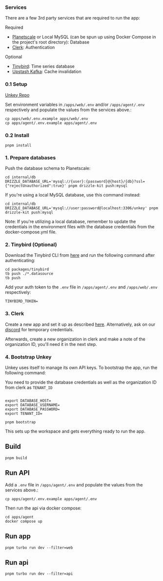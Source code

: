 ### Services

There are a few 3rd party services that are required to run the app:

Required

- [Planetscale](https://planetscale.com?ref=unkey) or Local MySQL (can be spun up using Docker Compose in the project's root directory): Database
- [Clerk](https://clerk.com?ref=unkey): Authentication

Optional

- [Tinybird](https://www.tinybird.co?ref=unkey): Time series database
- [Upstash Kafka](https://upstash.com/kafka?ref=unkey): Cache invalidation

### 0.1 Setup

[Unkey Repo](https://github.com/unkeyed/unkey)

Set environment variables in `/apps/web/.env` and/or `/apps/agent/.env` respectively and populate the values from the services above.:

```sh-session
cp apps/web/.env.example apps/web/.env
cp apps/agent/.env.example apps/agent/.env
```

### 0.2 Install

```sh-session
pnpm install
```

### 1. Prepare databases

Push the database schema to Planetscale:

```sh-session
cd internal/db
DRIZZLE_DATABASE_URL='mysql://{user}:{password}@{host}/{db}?ssl={"rejectUnauthorized":true}' pnpm drizzle-kit push:mysql
```

If you're using a local MySQL database, use this command instead:

```
cd internal/db
DRIZZLE_DATABASE_URL='mysql://user:password@localhost:3306/unkey' pnpm drizzle-kit push:mysql
```

Note: If you're utilizing a local database, remember to update the credentials in the environment files with the database credentials from the docker-compose.yml file.

### 2. Tinybird (Optional)

Download the Tinybird CLI from [here](https://www.tinybird.co/docs/cli.html) and run the following command after authenticating:

```sh-session
cd packages/tinybird
tb push ./*.datasource
tb push
```

Add your auth token to the `.env` file in `/apps/agent/.env` and `/apps/web/.env` respectively:

```sh-session
TINYBIRD_TOKEN=
```

### 3. Clerk

Create a new app and set it up as described [here](https://clerk.com/docs/nextjs/get-started-with-nextjs).
Alternatively, ask on our [discord](https://unkey.dev/discord) for temporary credentials.

Afterwards, create a new organization in clerk and make a note of the organization ID, you'll need it in the next step.

### 4. Bootstrap Unkey

Unkey uses itself to manage its own API keys. To bootstrap the app, run the following command:

You need to provide the database credentials as well as the organization ID from clerk as `TENANT_ID`

```sh-session

export DATABASE_HOST=
export DATABASE_USERNAME=
export DATABASE_PASSWORD=
export TENANT_ID=

pnpm bootstrap
```

This sets up the workspace and gets everything ready to run the app.

## Build

```sh-session
pnpm build
```

## Run API

Add a `.env` file in `/apps/agent/.env` and populate the values from the services above.:

```sh-session
cp apps/agent/.env.example apps/agent/.env
```

Then run the api via docker compose:

```sh-session
cd apps/agent
docker compose up
```

## Run app

```sh-session
pnpm turbo run dev --filter=web
```

## Run api

```sh-session
pnpm turbo run dev --filter=api
```
